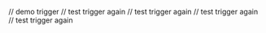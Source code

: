 // demo trigger
// test trigger again
// test trigger again
// test trigger again
// test trigger again
